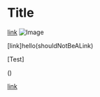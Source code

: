 # Title

[link](https://google.com/)
![Image](random-image)

[link]hello(shouldNotBeALink)

[Test]

()

[link](nested.link/()/..)